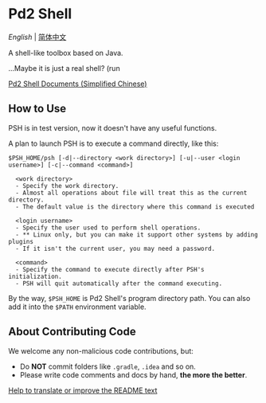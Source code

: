 # Pd2 Shell

*English* | [简体中文](README_sc.md)

A shell-like toolbox based on Java.

...Maybe it is just a real shell? (run

[Pd2 Shell Documents (Simplified Chinese)](https://pd2-works.github.io/psh)

## How to Use

PSH is in test version, now it doesn't have any useful functions.

A plan to launch PSH is to execute a command directly, like this:

```
$PSH_HOME/psh [-d|--directory <work directory>] [-u|--user <login username>] [-c|--command <command>]

  <work directory>
  - Specify the work directory.
  - Almost all operations about file will treat this as the current directory.
  - The default value is the directory where this command is executed
  
  <login username>
  - Specify the user used to perform shell operations.
  - ** Linux only, but you can make it support other systems by adding plugins
  - If it isn't the current user, you may need a password.
  
  <command>
  - Specify the command to execute directly after PSH's initialization.
  - PSH will quit automatically after the command executing.
```

By the way, `$PSH_HOME` is Pd2 Shell's program directory path. You can also add it into the `$PATH` environment variable.

## About Contributing Code

We welcome any non-malicious code contributions, but:

- Do **NOT** commit folders like `.gradle`, `.idea` and so on.
- Please write code comments and docs by hand, **the more the better**.

[Help to translate or improve the README text](https://github.com/pd2-works/psh/issues/new?title=CONTRI_README)
